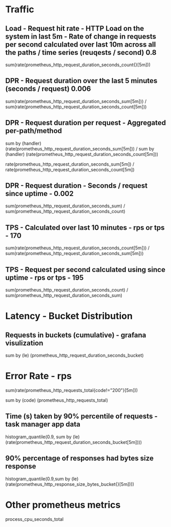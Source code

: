 # Traffic 

## Load - Request hit rate - HTTP Load on the system in last 5m - Rate of change in requests per second calculated over last 10m across all the paths / time series (reuqests / second) 0.8
sum(rate(prometheus_http_request_duration_seconds_count{}[5m]))

## DPR - Request duration over the last  5 minutes  (seconds / request) 0.006

sum(rate(prometheus_http_request_duration_seconds_sum[5m]))
/
sum(rate(prometheus_http_request_duration_seconds_count[5m]))

## DPR -  Request duration per request  - Aggregated per-path/method

sum by (handler) (rate(prometheus_http_request_duration_seconds_sum[5m]))
/
sum by (handler) (rate(prometheus_http_request_duration_seconds_count[5m]))

rate(prometheus_http_request_duration_seconds_sum[5m])
/
rate(prometheus_http_request_duration_seconds_count[5m])

## DPR - Request duration - Seconds / request since uptime - 0.002
sum(prometheus_http_request_duration_seconds_sum) / sum(prometheus_http_request_duration_seconds_count)

## TPS - Calculated over last 10 minutes - rps or tps - 170
sum(rate(prometheus_http_request_duration_seconds_count[5m])) / sum(rate(prometheus_http_request_duration_seconds_sum[5m]))

## TPS - Request per second calculated using since uptime - rps or tps - 195
sum(prometheus_http_request_duration_seconds_count) / sum(prometheus_http_request_duration_seconds_sum)

# Latency - Bucket Distribution

## Requests in buckets (cumulative) - grafana visulization
sum by (le) (prometheus_http_request_duration_seconds_bucket)

# Error Rate - rps
sum(rate(prometheus_http_requests_total{code!="200"}[5m]))

sum by (code) (prometheus_http_requests_total)

## Time (s) taken by 90% percentile of requests - task manager app data
histogram_quantile(0.9, sum by (le) (rate(prometheus_http_request_duration_seconds_bucket[5m])))

## 90% percentage of responses had bytes size response
histogram_quantile(0.9,sum by (le) (rate(prometheus_http_response_size_bytes_bucket{}[5m])))

# Other prometheus metrics
process_cpu_seconds_total
